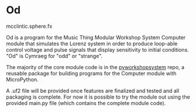 # Od
mcclintic.sphere.fx

Od is a program for the Music Thing Modular Workshop System Computer
module that simulates the Lorenz system in order to produce loop-able 
control voltage and pulse signals that display sensitivity to initial 
conditions. "Od" is Cymraeg for "odd" or "strange".

The majority of the core module code is in the 
[pyworkshopsystem](https://github.com/MJLMills/pyworkshopsystem) repo, a
reusable package for building programs for the Computer module with 
MicroPython.

A .uf2 file will be provided once features are finalized and tested and all 
packaging is complete. For now it is possible to try the module out using the 
provided main.py file (which contains the complete module code).

